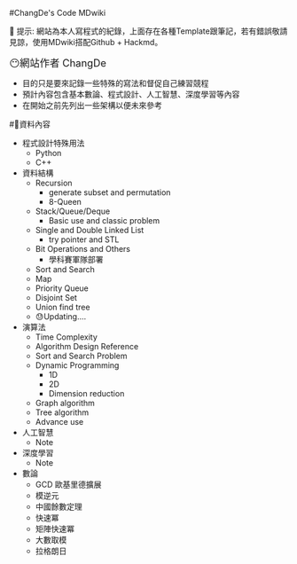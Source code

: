 #ChangDe's Code MDwiki

📢  提示: 網站為本人寫程式的紀錄，上面存在各種Template跟筆記，若有錯誤敬請見諒，使用MDwiki搭配Github + Hackmd。
  
<font size=4>😶網站作者 ChangDe</font><br>

  - 目的只是要來記錄一些特殊的寫法和督促自己練習競程
  - 預計內容包含基本數論、程式設計、人工智慧、深度學習等內容
  - 在開始之前先列出一些架構以便未來參考

#📃資料內容
  - 程式設計特殊用法
    - Python
    - C++
  - 資料結構
    - Recursion
        - generate subset and permutation
        - 8-Queen
    - Stack/Queue/Deque
        - Basic use and classic problem
    - Single and Double Linked List
        - try pointer and STL
    - Bit Operations and Others
        - 學科賽軍隊部署
    - Sort and Search
    - Map
    - Priority Queue
    - Disjoint Set
    - Union find tree
    - 😓Updating....
  - 演算法
    - Time Complexity
    - Algorithm Design Reference
    - Sort and Search Problem
    - Dynamic Programming
        - 1D
        - 2D
        - Dimension reduction
    - Graph algorithm
    - Tree algorithm
    - Advance use
  - 人工智慧
    - Note
  - 深度學習
    - Note
  - 數論
    - GCD 歐基里德擴展
    - 模逆元
    - 中國餘數定理
    - 快速冪
    - 矩陣快速冪
    - 大數取模
    - 拉格朗日
